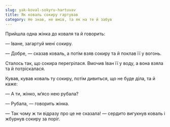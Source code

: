 ```yaml
---
slug: yak-koval-sokyru-hartuvav
title: Як коваль сокиру гартував
category: Не знав, не вмів, та як на те й забув
---
```

Прийшла одна жінка до коваля та й говорить:

— Іване, загартуй мені сокиру.

— Добре, — сказав коваль, а потім взяв сокиру та й поклав її у вогонь.

Сталось так, що сокира перегрілася. Вмочив Іван її у воду, а вона взяла та й потріскалася.

Кував, кував коваль ту сокиру, потім дивиться, що не буде діла, та й каже:

— А ти, жінко, м’ясо нею рубала?

— Рубала, — говорить жінка.

— Так чому ж ти відразу про це не сказала! — сердито вигукнув коваль і жбурнув сокиру за поріг.
